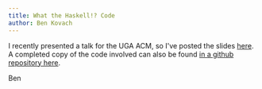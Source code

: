 ```yaml
---
title: What the Haskell!? Code
author: Ben Kovach
---
```


I recently presented a talk for the UGA ACM, so I've posted the slides [here](https://5outh.github.io/What-the-Haskell.pdf). A completed copy of the code involved can also be found [in a github repository here](https://github.com/5outh/HaskellTalk).

Ben